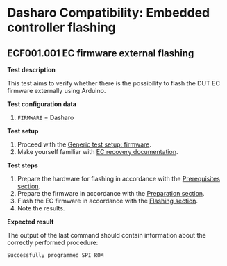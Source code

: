 # Dasharo Compatibility: Embedded controller flashing

## ECF001.001 EC firmware external flashing

**Test description**

This test aims to verify whether there is the possibility to flash the DUT
EC firmware externally using Arduino.

**Test configuration data**

1. `FIRMWARE` = Dasharo

**Test setup**

1. Proceed with the
    [Generic test setup: firmware](../generic-test-setup.md#firmware).
1. Make yourself familiar with
    [EC recovery documentation](../../unified/novacustom/recovery.md#ec-firmware-recovery).

**Test steps**

1. Prepare the hardware for flashing in accordance with the
    [Prerequisites section](../../unified/novacustom/recovery.md#prerequisites).
1. Prepare the firmware in accordance with the
    [Preparation section](../../unified/novacustom/recovery.md#preparation).
1. Flash the EC firmware in accordance with the
    [Flashing section](../../unified/novacustom/recovery.md#flashing).
1. Note the results.

**Expected result**

The output of the last command should contain information about the correctly
performed procedure:

```bash
Successfully programmed SPI ROM
```
